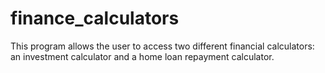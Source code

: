# finance_calculators
This program allows the user to access two different financial calculators: an investment calculator and a home loan repayment calculator.
